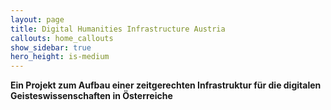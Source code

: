 ```yaml
---
layout: page
title: Digital Humanities Infrastructure Austria
callouts: home_callouts
show_sidebar: true
hero_height: is-medium
---
```


**Ein Projekt zum Aufbau einer zeitgerechten Infrastruktur für die digitalen Geisteswissenschaften in Österreiche**

